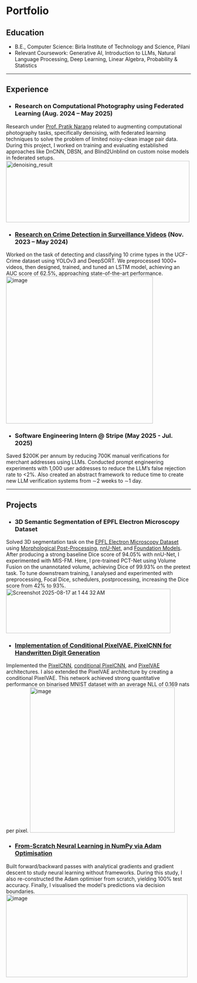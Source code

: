 # Portfolio

## Education
- B.E., Computer Science: Birla Institute of Technology and Science, Pilani
- Relevant Coursework: Generative AI, Introduction to LLMs, Natural Language Processing, Deep Learning, Linear Algebra, Probability & Statistics

---

## Experience
- ### Research on Computational Photography using Federated Learning (Aug. 2024 – May 2025)
Research under [Prof. Pratik Narang](https://www.bits-pilani.ac.in/pilani/pratik-narang/) related to augmenting computational photography tasks, specifically denoising, with federated learning techniques to solve the problem of limited noisy-clean image pair data. During this project, I worked on training and evaluating established approaches like DnCNN, DBSN, and Blind2Unblind on custom noise models in federated setups. 
<img width="500" height="167" alt="denoising_result" src="https://github.com/user-attachments/assets/c254e7a2-bb27-49ad-a514-7afb48932fc5" />



- ### [Research on Crime Detection in Surveillance Videos](https://github.com/droy824/anomaly_detection/) (Nov. 2023 – May 2024)
Worked on the task of detecting and classifying 10 crime types in the UCF-Crime dataset using YOLOv3 and DeepSORT. We preprocessed 1000+ videos, then designed, trained, and tuned an LSTM model, achieving an AUC score of 62.5%, approaching state-of-the-art performance. 
<img width="400" height="400" alt="image" src="https://github.com/user-attachments/assets/305f85c1-54b6-4be6-995f-be58355cbc75" />



- ### Software Engineering Intern @ Stripe (May 2025 - Jul. 2025)
Saved $200K per annum by reducing 700K manual verifications for merchant addresses using LLMs. Conducted prompt engineering experiments with 1,000 user addresses to reduce the LLM’s false rejection rate to <2%. Also created an abstract framework to reduce time to create new LLM verification systems from ∼2 weeks to ∼1 day.

---

## Projects
- ### 3D Semantic Segmentation of EPFL Electron Microscopy Dataset
Solved 3D segmentation task on the [EPFL Electron Microscopy Dataset](https://www.epfl.ch/labs/cvlab/data/data-em/) using [Morphological Post-Processing](https://ieeexplore.ieee.org/document/9761519), [nnU-Net](https://arxiv.org/abs/1809.10486), and [Foundation Models](https://arxiv.org/abs/2306.16925). After producing a strong baseline Dice score of 94.05% with nnU-Net, I experimented with MIS-FM. Here, I pre-trained PCT-Net using Volume Fusion on the unannotated volume, achieving Dice of 99.93% on the pretext task. To tune downstream training, I analysed and experimented with preprocessing, Focal Dice, schedulers, postprocessing, increasing the Dice score from 42% to 93%.
<img width="448" height="121" alt="Screenshot 2025-08-17 at 1 44 32 AM" src="https://github.com/user-attachments/assets/5fee0a27-cef8-4eb6-91cd-27c209c494fd" />



- ### [Implementation of Conditional PixelVAE, PixelCNN for Handwritten Digit Generation](https://github.com/droy824/pixelcnn-in-pytorch)
Implemented the [PixelCNN](https://arxiv.org/abs/1601.06759), [conditional PixelCNN](https://arxiv.org/abs/1606.05328), and [PixelVAE](https://arxiv.org/abs/1611.05013) architectures. I also extended the PixelVAE architecture by creating a conditional PixelVAE. This network achieved strong quantitative performance on binarised MNIST dataset with an average NLL of 0.169 nats per pixel.
<img width="395" height="395" alt="image" src="https://github.com/user-attachments/assets/827aee43-19bf-4d1e-a481-2087a175c094" />



- ### [From-Scratch Neural Learning in NumPy via Adam Optimisation](https://github.com/droy824/neural-networks-with-numpy)
Built forward/backward passes with analytical gradients and gradient descent to study neural learning without frameworks. During this study, I also re-constructed the Adam optimiser from scratch, yielding 100% test accuracy. Finally, I visualised the model's predictions via decision boundaries.
<img width="495" height="225" alt="image" src="https://github.com/user-attachments/assets/e3ee10d9-b7c1-46df-a4b2-920abba78a42" />
